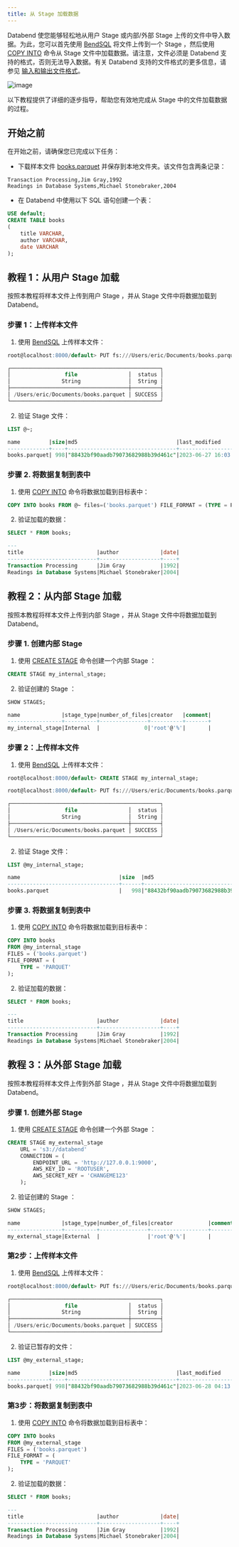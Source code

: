 ```yaml
---
title: 从 Stage 加载数据
---
```


Databend 使您能够轻松地从用户 Stage 或内部/外部 Stage 上传的文件中导入数据。为此，您可以首先使用 [BendSQL](../../30-sql-clients/00-bendsql/index.md) 将文件上传到一个 Stage ，然后使用 [COPY INTO](/sql/sql-commands/dml/dml-copy-into-table) 命令从 Stage 文件中加载数据。请注意，文件必须是 Databend 支持的格式，否则无法导入数据。有关 Databend 支持的文件格式的更多信息，请参见 [输入和输出文件格式](/sql/sql-reference/file-format-options)。

![image](/img/load/load-data-from-stage.jpeg)

以下教程提供了详细的逐步指导，帮助您有效地完成从 Stage 中的文件加载数据的过程。

## 开始之前

在开始之前，请确保您已完成以下任务：

- 下载样本文件 [books.parquet](https://datafuse-1253727613.cos.ap-hongkong.myqcloud.com/data/books.parquet) 并保存到本地文件夹。该文件包含两条记录：

```text
Transaction Processing,Jim Gray,1992
Readings in Database Systems,Michael Stonebraker,2004
```

- 在 Databend 中使用以下 SQL 语句创建一个表：

```sql
USE default;
CREATE TABLE books
(
    title VARCHAR,
    author VARCHAR,
    date VARCHAR
);
```

## 教程 1：从用户 Stage 加载

按照本教程将样本文件上传到用户 Stage ，并从 Stage 文件中将数据加载到 Databend。

### 步骤 1：上传样本文件

1. 使用 [BendSQL](../../30-sql-clients/00-bendsql/index.md) 上传样本文件：

```sql
root@localhost:8000/default> PUT fs:///Users/eric/Documents/books.parquet @~

┌───────────────────────────────────────────────┐
│                 file                │  status │
│                String               │  String │
├─────────────────────────────────────┼─────────┤
│ /Users/eric/Documents/books.parquet │ SUCCESS │
└───────────────────────────────────────────────┘
```

2. 验证 Stage 文件：

```sql
LIST @~;

name         |size|md5                               |last_modified                |creator|
-------------+----+----------------------------------+-----------------------------+-------+
books.parquet| 998|"88432bf90aadb79073682988b39d461c"|2023-06-27 16:03:51.000 +0000|       |
```

### 步骤 2. 将数据复制到表中

1. 使用 [COPY INTO](/sql/sql-commands/dml/dml-copy-into-table) 命令将数据加载到目标表中：

```sql
COPY INTO books FROM @~ files=('books.parquet') FILE_FORMAT = (TYPE = PARQUET);
```

2. 验证加载的数据：

```sql
SELECT * FROM books;

---
title                       |author             |date|
----------------------------+-------------------+----+
Transaction Processing      |Jim Gray           |1992|
Readings in Database Systems|Michael Stonebraker|2004|
```

## 教程 2：从内部 Stage 加载

按照本教程将样本文件上传到内部 Stage ，并从 Stage 文件中将数据加载到 Databend。

### 步骤 1. 创建内部 Stage 

1. 使用 [CREATE STAGE](/sql/sql-commands/ddl/stage/ddl-create-stage) 命令创建一个内部 Stage ：

```sql
CREATE STAGE my_internal_stage;
```
2. 验证创建的 Stage ：

```sql
SHOW STAGES;

name             |stage_type|number_of_files|creator   |comment|
-----------------+----------+---------------+----------+-------+
my_internal_stage|Internal  |              0|'root'@'%'|       |
```

### 步骤 2：上传样本文件

1. 使用 [BendSQL](../../30-sql-clients/00-bendsql/index.md) 上传样本文件：

```sql
root@localhost:8000/default> CREATE STAGE my_internal_stage;

root@localhost:8000/default> PUT fs:///Users/eric/Documents/books.parquet @my_internal_stage

┌───────────────────────────────────────────────┐
│                 file                │  status │
│                String               │  String │
├─────────────────────────────────────┼─────────┤
│ /Users/eric/Documents/books.parquet │ SUCCESS │
└───────────────────────────────────────────────┘
```

2. 验证 Stage 文件：

```sql
LIST @my_internal_stage;

name                               |size  |md5                               |last_modified                |creator|
-----------------------------------+------+----------------------------------+-----------------------------+-------+
books.parquet                      |   998|"88432bf90aadb79073682988b39d461c"|2023-06-28 02:32:15.000 +0000|       |
```

### 步骤 3. 将数据复制到表中

1. 使用 [COPY INTO](/sql/sql-commands/dml/dml-copy-into-table) 命令将数据加载到目标表中：

```sql
COPY INTO books 
FROM @my_internal_stage 
FILES = ('books.parquet') 
FILE_FORMAT = (
    TYPE = 'PARQUET'
);
```
2. 验证加载的数据：

```sql
SELECT * FROM books;

---
title                       |author             |date|
----------------------------+-------------------+----+
Transaction Processing      |Jim Gray           |1992|
Readings in Database Systems|Michael Stonebraker|2004|
```

## 教程 3：从外部 Stage 加载

按照本教程将样本文件上传到外部 Stage ，并从 Stage 文件中将数据加载到 Databend。

### 步骤 1. 创建外部 Stage 

1. 使用 [CREATE STAGE](/sql/sql-commands/ddl/stage/ddl-create-stage) 命令创建一个外部 Stage ：

```sql
CREATE STAGE my_external_stage
    URL = 's3://databend'
    CONNECTION = (
        ENDPOINT_URL = 'http://127.0.0.1:9000', 
        AWS_KEY_ID = 'ROOTUSER', 
        AWS_SECRET_KEY = 'CHANGEME123'
    );
```

2. 验证创建的 Stage ：

```sql
SHOW STAGES;

name             |stage_type|number_of_files|creator           |comment|
-----------------+----------+---------------+------------------+-------+
my_external_stage|External  |               |'root'@'%'|       |
```

### 第2步：上传样本文件

1. 使用 [BendSQL](../../30-sql-clients/00-bendsql/index.md) 上传样本文件：

```sql
root@localhost:8000/default> PUT fs:///Users/eric/Documents/books.parquet @my_external_stage

┌───────────────────────────────────────────────┐
│                 file                │  status │
│                String               │  String │
├─────────────────────────────────────┼─────────┤
│ /Users/eric/Documents/books.parquet │ SUCCESS │
└───────────────────────────────────────────────┘
```

2. 验证已暂存的文件：

```sql
LIST @my_external_stage;

name         |size|md5                               |last_modified                |creator|
-------------+----+----------------------------------+-----------------------------+-------+
books.parquet| 998|"88432bf90aadb79073682988b39d461c"|2023-06-28 04:13:15.178 +0000|       |
```

### 第3步：将数据复制到表中

1. 使用 [COPY INTO](/sql/sql-commands/dml/dml-copy-into-table) 命令将数据加载到目标表中：

```sql
COPY INTO books
FROM @my_external_stage
FILES = ('books.parquet')
FILE_FORMAT = (
    TYPE = 'PARQUET'
);
```
2. 验证加载的数据：

```sql
SELECT * FROM books;

---
title                       |author             |date|
----------------------------+-------------------+----+
Transaction Processing      |Jim Gray           |1992|
Readings in Database Systems|Michael Stonebraker|2004|
```